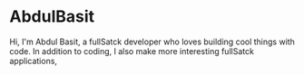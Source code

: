# AbdulBasit
Hi, I'm Abdul Basit, a fullSatck developer who loves building cool things with code. In addition to coding, I also make more interesting fullSatck applications,
